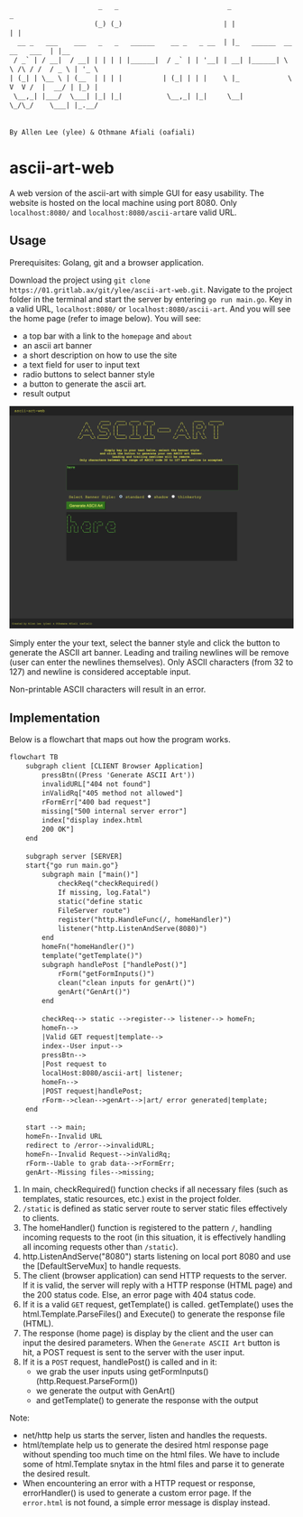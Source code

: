 ```
                      _   _                           _                                _      
                     (_) (_)                         | |                              | |     
  __ _   ___    ___   _   _   ______    __ _   _ __  | |_   ______  __      __   ___  | |__   
 / _` | / __|  / __| | | | | |______|  / _` | | '__| | __| |______| \ \ /\ / /  / _ \ | '_ \  
| (_| | \__ \ | (__  | | | |          | (_| | | |    \ |_            \ V  V /  |  __/ | |_) | 
 \__,_| |___/  \___| |_| |_|           \__,_| |_|     \__|            \_/\_/    \___| |_.__/  
                                                                                              
                                                                                              
By Allen Lee (ylee) & Othmane Afiali (oafiali)
```

# ascii-art-web
A web version of the ascii-art with simple GUI for easy usability.
The website is hosted on the local machine using port 8080.
Only `localhost:8080/` and `localhost:8080/ascii-art`are valid URL.

## Usage
Prerequisites: Golang, git and a browser application.

Download the project using `git clone https://01.gritlab.ax/git/ylee/ascii-art-web.git`. Navigate to the project folder in the terminal and start the server by entering `go run main.go`. Key in a valid URL, `localhost:8080/` or `localhost:8080/ascii-art`. And you will see the home page (refer to image below). You will see:
- a top bar with a link to the `homepage` and `about`
- an ascii art banner
- a short description on how to use the site
- a text field for user to input text
- radio buttons to select banner style
- a button to generate the ascii art. 
- result output

![alt text](assets/images/image.png)

Simply enter the your text, select the banner style and click the button to generate the ASCII art banner.
Leading and trailing newlines will be remove (user can enter the newlines themselves).
Only ASCII characters (from 32 to 127) and newline is considered acceptable input.

Non-printable ASCII characters will result in an error.


## Implementation
Below is a flowchart that maps out how the program works.

```mermaid
flowchart TB
    subgraph client [CLIENT Browser Application]
        pressBtn((Press 'Generate ASCII Art'))
        invalidURL["404 not found"]
        inValidRq["405 method not allowed"]
        rFormErr["400 bad request"]
        missing["500 internal server error"]
        index["display index.html
        200 OK"]
    end

    subgraph server [SERVER]
    start{"go run main.go"}
        subgraph main ["main()"]
            checkReq("checkRequired()
            If missing, log.Fatal")
            static("define static 
            FileServer route")
            register("http.HandleFunc(/, homeHandler)")
            listener("http.ListenAndServe(8080)")
        end
        homeFn("homeHandler()")
        template("getTemplate()")
        subgraph handlePost ["handlePost()"]
            rForm("getFormInputs()")
            clean("clean inputs for genArt()")
            genArt("GenArt()")
        end

        checkReq--> static -->register--> listener--> homeFn;
        homeFn-->
        |Valid GET request|template-->
        index--User input-->
        pressBtn-->
        |Post request to
        localHost:8080/ascii-art| listener;
        homeFn-->
        |POST request|handlePost;
        rForm-->clean-->genArt-->|art/ error generated|template;
    end
    
    start --> main;
    homeFn--Invalid URL
    redirect to /error-->invalidURL;
    homeFn--Invalid Request-->inValidRq;
    rForm--Uable to grab data-->rFormErr;
    genArt--Missing files-->missing;
```

1. In main, checkRequired() function checks if all necessary files (such as templates, static resources, etc.) exist in the project folder.
2. `/static` is defined as static server route to server static files effectively to clients.
3. The homeHandler() function is registered to the pattern `/`, handling incoming requests to the root (in this situation, it is effectively handling all incoming requests other than `/static`).
4. http.ListenAndServe("8080") starts listening on local port 8080 and use the [DefaultServeMux] to handle requests.
5. The client (browser application) can send HTTP requests to the server.  If it is valid, the server will reply with a HTTP response (HTML page) and the 200 status code. Else, an error page with 404 status code.
5. If it is a valid `GET` request, getTemplate() is called. getTemplate() uses the html.Template.ParseFiles() and Execute() to generate the response file (HTML).
6. The response (home page) is display by the client and the user can input the desired parameters. When the `Generate ASCII Art` button is hit, a POST request is sent to the server with the user input.
7. If it is a `POST` request, handlePost() is called and in it:
    - we grab the user inputs using getFormInputs() (http.Request.ParseForm())
    - we generate the output with GenArt()
    - and getTemplate() to generate the response with the output

Note:
- net/http help us starts the server, listen and handles the requests.
- html/template help us to generate the desired html response page without spending too much time on the html files. We have to include some of html.Template snytax in the html files and parse it to generate the desired result.
- When encountering an error with a HTTP request or response, errorHandler() is used to generate a custom error page. If the `error.html` is not found, a simple error message is display instead.
